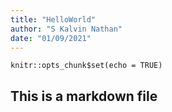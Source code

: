 ```yaml
---
title: "HelloWorld"
author: "S Kalvin Nathan"
date: "01/09/2021"
---
```


```{r setup, include=FALSE}
knitr::opts_chunk$set(echo = TRUE)
```

## This is a markdown file

